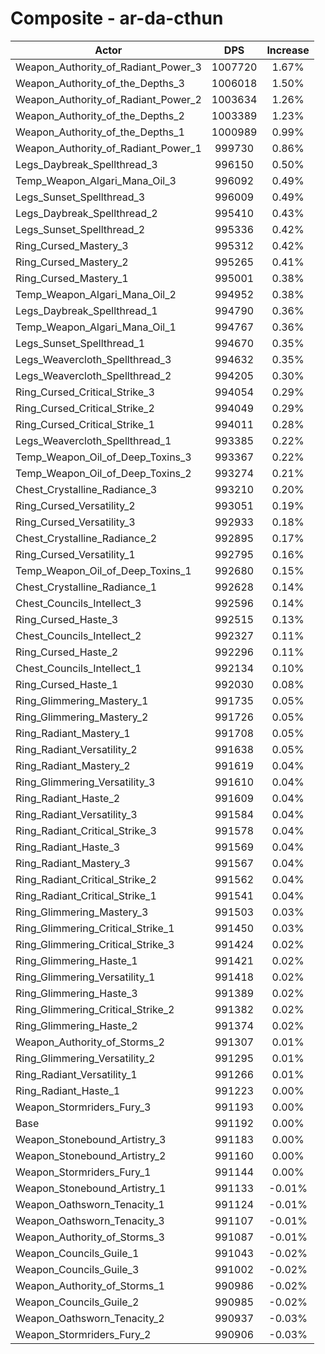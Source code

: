 # Composite - ar-da-cthun
| Actor | DPS | Increase |
|---|:---:|:---:|
|Weapon_Authority_of_Radiant_Power_3|1007720|1.67%|
|Weapon_Authority_of_the_Depths_3|1006018|1.50%|
|Weapon_Authority_of_Radiant_Power_2|1003634|1.26%|
|Weapon_Authority_of_the_Depths_2|1003389|1.23%|
|Weapon_Authority_of_the_Depths_1|1000989|0.99%|
|Weapon_Authority_of_Radiant_Power_1|999730|0.86%|
|Legs_Daybreak_Spellthread_3|996150|0.50%|
|Temp_Weapon_Algari_Mana_Oil_3|996092|0.49%|
|Legs_Sunset_Spellthread_3|996009|0.49%|
|Legs_Daybreak_Spellthread_2|995410|0.43%|
|Legs_Sunset_Spellthread_2|995336|0.42%|
|Ring_Cursed_Mastery_3|995312|0.42%|
|Ring_Cursed_Mastery_2|995265|0.41%|
|Ring_Cursed_Mastery_1|995001|0.38%|
|Temp_Weapon_Algari_Mana_Oil_2|994952|0.38%|
|Legs_Daybreak_Spellthread_1|994790|0.36%|
|Temp_Weapon_Algari_Mana_Oil_1|994767|0.36%|
|Legs_Sunset_Spellthread_1|994670|0.35%|
|Legs_Weavercloth_Spellthread_3|994632|0.35%|
|Legs_Weavercloth_Spellthread_2|994205|0.30%|
|Ring_Cursed_Critical_Strike_3|994054|0.29%|
|Ring_Cursed_Critical_Strike_2|994049|0.29%|
|Ring_Cursed_Critical_Strike_1|994011|0.28%|
|Legs_Weavercloth_Spellthread_1|993385|0.22%|
|Temp_Weapon_Oil_of_Deep_Toxins_3|993367|0.22%|
|Temp_Weapon_Oil_of_Deep_Toxins_2|993274|0.21%|
|Chest_Crystalline_Radiance_3|993210|0.20%|
|Ring_Cursed_Versatility_2|993051|0.19%|
|Ring_Cursed_Versatility_3|992933|0.18%|
|Chest_Crystalline_Radiance_2|992895|0.17%|
|Ring_Cursed_Versatility_1|992795|0.16%|
|Temp_Weapon_Oil_of_Deep_Toxins_1|992680|0.15%|
|Chest_Crystalline_Radiance_1|992628|0.14%|
|Chest_Councils_Intellect_3|992596|0.14%|
|Ring_Cursed_Haste_3|992515|0.13%|
|Chest_Councils_Intellect_2|992327|0.11%|
|Ring_Cursed_Haste_2|992296|0.11%|
|Chest_Councils_Intellect_1|992134|0.10%|
|Ring_Cursed_Haste_1|992030|0.08%|
|Ring_Glimmering_Mastery_1|991735|0.05%|
|Ring_Glimmering_Mastery_2|991726|0.05%|
|Ring_Radiant_Mastery_1|991708|0.05%|
|Ring_Radiant_Versatility_2|991638|0.05%|
|Ring_Radiant_Mastery_2|991619|0.04%|
|Ring_Glimmering_Versatility_3|991610|0.04%|
|Ring_Radiant_Haste_2|991609|0.04%|
|Ring_Radiant_Versatility_3|991584|0.04%|
|Ring_Radiant_Critical_Strike_3|991578|0.04%|
|Ring_Radiant_Haste_3|991569|0.04%|
|Ring_Radiant_Mastery_3|991567|0.04%|
|Ring_Radiant_Critical_Strike_2|991562|0.04%|
|Ring_Radiant_Critical_Strike_1|991541|0.04%|
|Ring_Glimmering_Mastery_3|991503|0.03%|
|Ring_Glimmering_Critical_Strike_1|991450|0.03%|
|Ring_Glimmering_Critical_Strike_3|991424|0.02%|
|Ring_Glimmering_Haste_1|991421|0.02%|
|Ring_Glimmering_Versatility_1|991418|0.02%|
|Ring_Glimmering_Haste_3|991389|0.02%|
|Ring_Glimmering_Critical_Strike_2|991382|0.02%|
|Ring_Glimmering_Haste_2|991374|0.02%|
|Weapon_Authority_of_Storms_2|991307|0.01%|
|Ring_Glimmering_Versatility_2|991295|0.01%|
|Ring_Radiant_Versatility_1|991266|0.01%|
|Ring_Radiant_Haste_1|991223|0.00%|
|Weapon_Stormriders_Fury_3|991193|0.00%|
|Base|991192|0.00%|
|Weapon_Stonebound_Artistry_3|991183|0.00%|
|Weapon_Stonebound_Artistry_2|991160|0.00%|
|Weapon_Stormriders_Fury_1|991144|0.00%|
|Weapon_Stonebound_Artistry_1|991133|-0.01%|
|Weapon_Oathsworn_Tenacity_1|991124|-0.01%|
|Weapon_Oathsworn_Tenacity_3|991107|-0.01%|
|Weapon_Authority_of_Storms_3|991087|-0.01%|
|Weapon_Councils_Guile_1|991043|-0.02%|
|Weapon_Councils_Guile_3|991002|-0.02%|
|Weapon_Authority_of_Storms_1|990986|-0.02%|
|Weapon_Councils_Guile_2|990985|-0.02%|
|Weapon_Oathsworn_Tenacity_2|990937|-0.03%|
|Weapon_Stormriders_Fury_2|990906|-0.03%|
